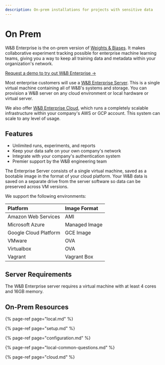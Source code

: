 ```yaml
---
description: On-prem installations for projects with sensitive data
---
```


# On Prem

W&B Enterprise is the on-prem version of [Weights & Biases](https://docs.wandb.com/enterprise/app.wandb.ai). It makes collaborative experiment tracking possible for enterprise machine learning teams, giving you a way to keep all training data and metadata within your organization's network.

[Request a demo to try out W&B Enterprise →](https://www.wandb.com/demo)

Most enterprise customers will use a [W&B Enterprise Server](https://docs.wandb.com/enterprise/setup). This is a single virtual machine containing all of W&B's systems and storage. You can provision a W&B server on any cloud environment or local hardware or virtual server.

We also offer [W&B Enterprise Cloud](cloud.md), which runs a completely scalable infrastructure within your company's AWS or GCP account. This system can scale to any level of usage.

## Features

* Unlimited runs, experiments, and reports
* Keep your data safe on your own company's network
* Integrate with your company's authentication system
* Premier support by the W&B engineering team

The Enterprise Server consists of a single virtual machine, saved as a bootable image in the format of your cloud platform. Your W&B data is saved on a separate drive from the server software so data can be preserved across VM versions.

We support the following environments:

| **Platform** | **Image Format** |
| :--- | :--- |
| Amazon Web Services | AMI |
| Microsoft Azure | Managed Image |
| Google Cloud Platform | GCE Image |
| VMware | OVA |
| Virtualbox | OVA |
| Vagrant | Vagrant Box |

## Server Requirements

The W&B Enterprise server requires a virtual machine with at least 4 cores and 16GB memory.

## On-Prem Resources

{% page-ref page="local.md" %}

{% page-ref page="setup.md" %}

{% page-ref page="configuration.md" %}

{% page-ref page="local-common-questions.md" %}

{% page-ref page="cloud.md" %}



